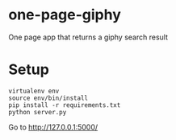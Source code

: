 # one-page-giphy
One page app that returns a giphy search result

# Setup
```
virtualenv env
source env/bin/install
pip install -r requirements.txt
python server.py
```

Go to http://127.0.0.1:5000/